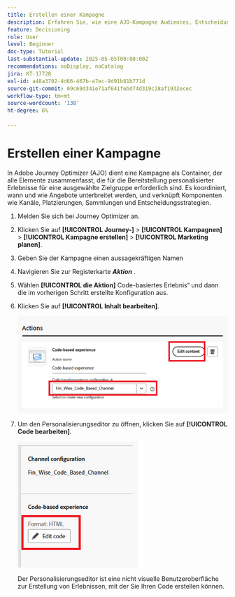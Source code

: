 ```yaml
---
title: Erstellen einer Kampagne
description: Erfahren Sie, wie eine AJO-Kampagne Audiences, Entscheidungsrichtlinien und Kanäle verbindet, um personalisierte Angebote zum richtigen Zeitpunkt über Kunden-Touchpoints bereitzustellen.
feature: Decisioning
role: User
level: Beginner
doc-type: Tutorial
last-substantial-update: 2025-05-05T00:00:00Z
recommendations: noDisplay, noCatalog
jira: KT-17728
exl-id: a48a3702-4d66-467b-a7ec-9d91b81b771d
source-git-commit: 09c69d341e71af641febd74d319c28af1932ecec
workflow-type: tm+mt
source-wordcount: '138'
ht-degree: 6%

---
```


# Erstellen einer Kampagne

In Adobe Journey Optimizer (AJO) dient eine Kampagne als Container, der alle Elemente zusammenfasst, die für die Bereitstellung personalisierter Erlebnisse für eine ausgewählte Zielgruppe erforderlich sind. Es koordiniert, wann und wie Angebote unterbreitet werden, und verknüpft Komponenten wie Kanäle, Platzierungen, Sammlungen und Entscheidungsstrategien.

1. Melden Sie sich bei Journey Optimizer an.
1. Klicken Sie auf **[!UICONTROL Journey-]** > **[!UICONTROL Kampagnen]** > **[!UICONTROL Kampagne erstellen]** > **[!UICONTROL Marketing planen]**.
1. Geben Sie der Kampagne einen aussagekräftigen Namen
1. Navigieren Sie zur Registerkarte _**Aktion**_ .
1. Wählen **[!UICONTROL die Aktion]** Code-basiertes Erlebnis“ und dann die im vorherigen Schritt erstellte Konfiguration aus.
1. Klicken Sie auf **[!UICONTROL Inhalt bearbeiten]**.

   ![create-campaign](assets/create-campaign.png)

1. Um den Personalisierungseditor zu öffnen, klicken Sie auf **[!UICONTROL Code bearbeiten]**.

   ![edit-cbe_html](assets/edit_code_based_exp_html.png)

   Der Personalisierungseditor ist eine nicht visuelle Benutzeroberfläche zur Erstellung von Erlebnissen, mit der Sie Ihren Code erstellen können.
